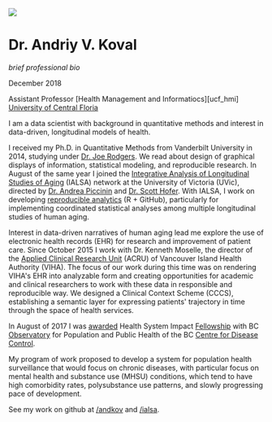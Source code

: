 ![](https://user-images.githubusercontent.com/2608073/31106085-a11c91f0-a79d-11e7-8a53-01aac2a3fe16.png)

Dr. Andriy V. Koval 
===
_brief professional bio_

December 2018

Assistant Professor
[Health Management and Informatiocs][ucf_hmi]
[University of Central Floria][ucf]


I am a data scientist with background in quantitative methods and interest in data-driven, longitudinal models of health.

I received my Ph.D. in Quantitative Methods from Vanderbilt University in 2014, studying under [Dr. Joe Rodgers][rodgers]. We read about  design of graphical displays of information, statistical modeling, and reproducible research. In August of the same year I joined the [Integrative Analysis of Longitudinal Studies of Aging][ialsa] (IALSA) network at the University of Victoria (UVic), directed by [Dr. Andrea Piccinin][piccinin] and [Dr. Scott Hofer][hofer]. With IALSA, I work on developing [reproducible analytics][github_ialsa] (R + GitHub), particularly for implementing coordinated statistical analyses among multiple longitudinal studies of human aging. 

Interest in data-driven narratives of human aging lead me explore the use of electronic health records (EHR) for research and improvement of patient care. Since October 2015 I work with Dr. Kenneth Moselle, the director of the [Applied Clinical Research Unit][github_acru] (ACRU) of Vancouver Island Health Authority (VIHA). The focus of our work during this time was on rendering VIHA's EHR into analyzable form and creating opportunities for academic and clinical researchers to work with these data in responsible and reproducible way. We designed a Clinical Context Scheme (CCCS), establishing a semantic layer for expressing patients' trajectory in time through the space of health services.  

In August of 2017 I was [awarded][award] Health System Impact [Fellowship][fellowship] with BC [Observatory][observatory] for Population and Public Health of the BC [Centre for Disease Control][bccdc].

My program of work proposed to develop a system for population health surveillance that would focus on chronic diseases, with particular focus on mental health and substance use (MHSU) conditions, which tend to have high comorbidity rates, polysubstance use patterns, and slowly progressing pace of development. 



See my work on github at [/andkov][github_andkov] and [/ialsa][github_ialsa].


[github_andkov]:https://github.com/andkov
[rodgers]:https://www.vanderbilt.edu/psychological_sciences/bio/joe-rodgers
[ialsa]:https://www.maelstrom-research.org/mica/network/ialsa
[piccinin]:http://www.uvic.ca/socialsciences/psychology/people/faculty-directory/piccininandrea.php
[hofer]:http://www.uvic.ca/socialsciences/psychology/people/faculty-directory/hoferscott.php
[github_ialsa]:https://github.com/IALSA
[github_acru]:https://github.com/ihacru
[award]:http://www.newswire.ca/news-releases/minister-ginette-petitpas-taylor-announces-a-58-million-investment-in-programs-to-give-health-research-trainees-hands-on-work-experience-649094743.html
[fellowship]:http://www.cihr-irsc.gc.ca/e/50268.html
[observatory]:http://www.bccdc.ca/our-services/programs/bc-observatory-for-pop-public-health
[bccdc]:http://www.bccdc.ca/
[hmi]:https://ccie.ucf.edu/hmi/welcome/
[ucf]:https://www.ucf.edu/
